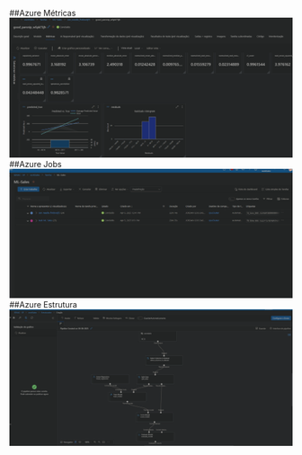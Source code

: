 ##Azure Métricas
![MÉTRICAS](./img1.png)
##Azure Jobs
![JOBS](./img2.png)
##Azure Estrutura
![ESTRUTURA](./img3.png)
